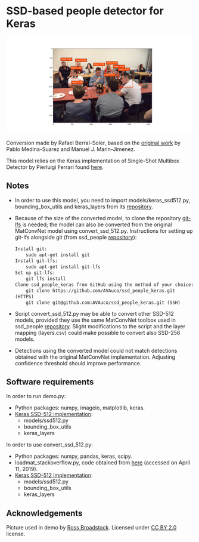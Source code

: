 SSD-based people detector for Keras
===================================
![detections](https://github.com/AVAuco/ssd_people_keras/blob/master/sample_detections.png)

Conversion made by Rafael Berral-Soler, based on the [original work](https://github.com/AVAuco/ssd_people) by Pablo Medina-Suarez and Manuel J. Marin-Jimenez.

This model relies on the Keras implementation of Single-Shot Multibox Detector by Pierluigi Ferrari found [here](https://github.com/pierluigiferrari/ssd_keras).

## Notes
* In order to use this model, you need to import models/keras_ssd512.py, bounding_box_utils and keras_layers from its [repository](https://github.com/pierluigiferrari/ssd_keras).
* Because of the size of the converted model, to clone the repository [git-lfs](https://git-lfs.github.com/) is needed; the model can also be converted from the original MatConvNet model using convert_ssd_512.py. 
  Instructions for setting up git-lfs alongside git (from ssd_people [repository](https://github.com/AVAuco/ssd_people)):
  
  ```
  Install git:     
      sudo apt-get install git
  Install git-lfs:
      sudo apt-get install git-lfs
  Set up git-lfs:
      git lfs install
  Clone ssd_people_keras from GitHub using the method of your choice: 
      git clone https://github.com/AVAuco/ssd_people_keras.git (HTTPS)
      git clone git@github.com:AVAuco/ssd_people_keras.git (SSH)
  ```
* Script convert_ssd_512.py may be able to convert other SSD-512 models, provided they use the same MatConvNet toolbox used in ssd_people [repository](https://github.com/AVAuco/ssd_people). Slight modifications to the script and the layer mapping (layers.csv) could make possible to convert also SSD-256 models.
* Detections using the converted model could not match detections obtained with the original MatConvNet implementation. Adjusting confidence threshold should improve performance.

## Software requirements
In order to run demo.py:
* Python packages: numpy, imageio, matplotlib, keras.
* [Keras SSD-512 implementation](https://github.com/pierluigiferrari/ssd_keras):
  * models/ssd512.py
  * bounding_box_utils
  * keras_layers

In order to use convert_ssd_512.py:
* Python packages: numpy, pandas, keras, scipy.
* loadmat_stackoverflow.py, code obtained from [here](https://stackoverflow.com/a/8832212) (accessed on April 11, 2019).
* [Keras SSD-512 implementation](https://github.com/pierluigiferrari/ssd_keras):
  * models/ssd512.py
  * bounding_box_utils
  * keras_layers

## Acknowledgements
Picture used in demo by [Ross Broadstock](https://www.flickr.com/people/figurepainting/). Licensed under [CC BY 2.0](https://creativecommons.org/licenses/by/2.0/) license.
